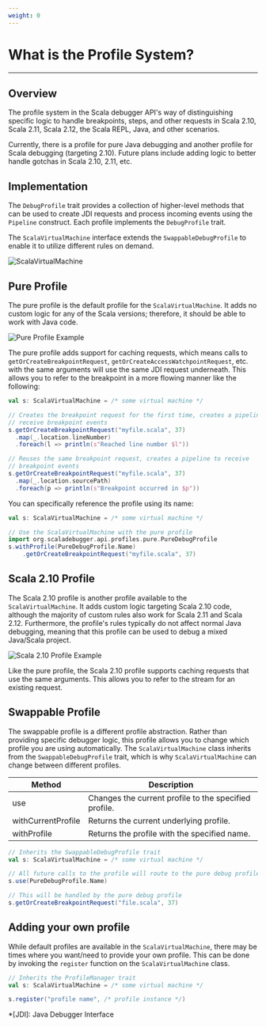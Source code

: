 ```yaml
---
weight: 0
---
```

# What is the Profile System?

---

## Overview

The profile system in the Scala debugger API's way of distinguishing specific
logic to handle breakpoints, steps, and other requests in Scala 2.10, Scala
2.11, Scala 2.12, the Scala REPL, Java, and other scenarios.

Currently, there is a profile for pure Java debugging and another profile
for Scala debugging (targeting 2.10). Future plans include adding logic to
better handle gotchas in Scala 2.10, 2.11, etc.

## Implementation

The `DebugProfile` trait provides a collection of higher-level methods that
can be used to create JDI requests and process incoming events using the
`Pipeline` construct. Each profile implements the `DebugProfile` trait.

The `ScalaVirtualMachine` interface extends the `SwappableDebugProfile` to
enable it to utilize different rules on demand.

![ScalaVirtualMachine][scala-virtual-machine]

## Pure Profile

The pure profile is the default profile for the `ScalaVirtualMachine`. It adds
no custom logic for any of the Scala versions; therefore, it should be able to
work with Java code.

![Pure Profile Example][pure-profile-example]

The pure profile adds support for caching requests, which means calls to
`getOrCreateBreakpointRequest`, `getOrCreateAccessWatchpointRequest`, etc. with
the same arguments will use the same JDI request underneath. This allows you 
to refer to the breakpoint in a more flowing manner like the following:

```scala
val s: ScalaVirtualMachine = /* some virtual machine */

// Creates the breakpoint request for the first time, creates a pipeline to
// receive breakpoint events
s.getOrCreateBreakpointRequest("myfile.scala", 37)
  .map(_.location.lineNumber)
  .foreach(l => println(s"Reached line number $l"))

// Reuses the same breakpoint request, creates a pipeline to receive
// breakpoint events
s.getOrCreateBreakpointRequest("myfile.scala", 37)
  .map(_.location.sourcePath)
  .foreach(p => println(s"Breakpoint occurred in $p"))
```

You can specifically reference the profile using its name:

```scala
val s: ScalaVirtualMachine = /* some virtual machine */

// Use the ScalaVirtualMachine with the pure profile
import org.scaladebugger.api.profiles.pure.PureDebugProfile
s.withProfile(PureDebugProfile.Name)
    .getOrCreateBreakpointRequest("myfile.scala", 37)
```


## Scala 2.10 Profile

The Scala 2.10 profile is another profile available to the
`ScalaVirtualMachine`. It adds custom logic targeting Scala 2.10 code, although
the majority of custom rules also work for Scala 2.11 and Scala 2.12.
Furthermore, the profile's rules typically do not affect normal Java debugging,
meaning that this profile can be used to debug a mixed Java/Scala project.

![Scala 2.10 Profile Example][scala-210-profile-example]

Like the pure profile, the Scala 2.10 profile supports caching requests that
use the same arguments. This allows you to refer to the stream for an existing
request.

## Swappable Profile

The swappable profile is a different profile abstraction. Rather than
providing specific debugger logic, this profile allows you to change which
profile you are using automatically. The `ScalaVirtualMachine` class inherits
from the `SwappableDebugProfile` trait, which is why `ScalaVirtualMachine` can
change between different profiles.

| Method             | Description                                           |
| --------           | -----------                                           |
| use                | Changes the current profile to the specified profile. |
| withCurrentProfile | Returns the current underlying profile.               |
| withProfile        | Returns the profile with the specified name.          |

```scala
// Inherits the SwappableDebugProfile trait
val s: ScalaVirtualMachine = /* some virtual machine */

// All future calls to the profile will route to the pure debug profile
s.use(PureDebugProfile.Name)

// This will be handled by the pure debug profile
s.getOrCreateBreakpointRequest("file.scala", 37)
```

## Adding your own profile

While default profiles are available in the `ScalaVirtualMachine`,
there may be times where you want/need to provide your own profile. This can be
done by invoking the `register` function on the `ScalaVirtualMachine` class.

```scala
// Inherits the ProfileManager trait
val s: ScalaVirtualMachine = /* some virtual machine */

s.register("profile name", /* profile instance */)
```

[scala-virtual-machine]: /img/api/advanced-topics/scala-virtual-machine.png
[pure-profile-example]: /img/api/advanced-topics/pure-profile-example.png
[scala-210-profile-example]: /img/api/advanced-topics/scala-210-profile-example.png

*[JDI]: Java Debugger Interface

